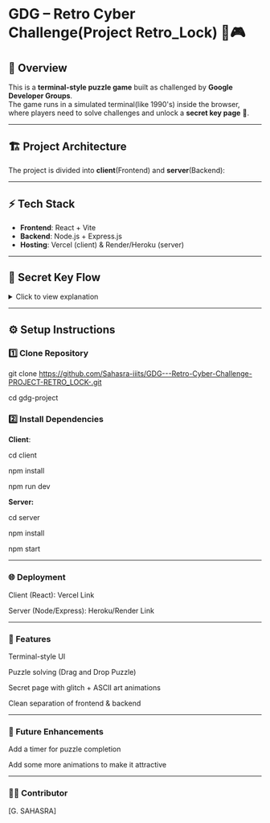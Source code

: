 # GDG – Retro Cyber Challenge(Project Retro_Lock) 🔐🎮

## 🚀 Overview

This is a **terminal-style puzzle game** built as challenged by **Google Developer Groups**.  
The game runs in a simulated terminal(like 1990's) inside the browser, where players need to solve challenges and unlock a **secret key page** 🎉.

---

## 🏗️ Project Architecture

The project is divided into **client**(Frontend) and **server**(Backend):

---

## ⚡ Tech Stack

- **Frontend**: React + Vite
- **Backend**: Node.js + Express.js
- **Hosting**: Vercel (client) & Render/Heroku (server)

---

## 🔑 Secret Key Flow

<details>
<summary>Click to view explanation</summary>

1. The user runs the app and gets a **terminal-like interface**.
2. User need to find correct login credentials and how to get login page.
3. When correct credentials entered, they are redirected to a puzzle.
4. Once solved, they are redirected to a **secret page**.
5. The secret page displays a **glitch animation with the unlocked key**.

</details>

---

## ⚙️ Setup Instructions

### 1️⃣ Clone Repository

git clone https://github.com/Sahasra-iiits/GDG---Retro-Cyber-Challenge-PROJECT-RETRO_LOCK-.git


cd gdg-project

### 2️⃣ Install Dependencies

**Client**:

cd client

npm install

npm run dev


**Server:**

cd server

npm install

npm start

---

### 🌐 Deployment

Client (React): Vercel Link

Server (Node/Express): Heroku/Render Link

---

### 🎨 Features

Terminal-style UI

Puzzle solving (Drag and Drop Puzzle)

Secret page with glitch + ASCII art animations

Clean separation of frontend & backend

---

### 🔮 Future Enhancements

Add a timer for puzzle completion


Add some more animations to make it attractive

---

### 👩‍💻 Contributor

[G. SAHASRA]
